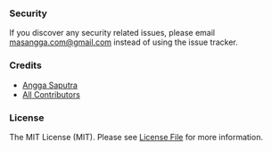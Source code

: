 ### Security

If you discover any security related issues, please email masangga.com@gmail.com instead of using the issue tracker.

### Credits

- [Angga Saputra](https://github.com/kangangga)
- [All Contributors](../../contributors)

### License

The MIT License (MIT). Please see [License File](LICENSE.md) for more information.
